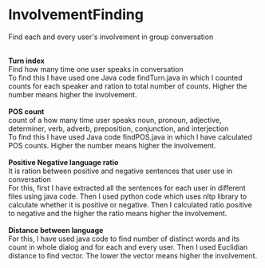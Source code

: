 # InvolvementFinding
Find each and every user's involvement in group conversation 
<br>
<br>

<b>Turn index</b><br>
Find how many time one user speaks in conversation<br> 
To find this I have used one Java code findTurn.java in which I counted counts for each speaker and ration to total number of counts. Higher the number means higher the involvement.<br><br>
<b>POS count</b><br>
count of a how many time user speaks noun, pronoun, adjective, determiner, verb, adverb, preposition, conjunction, and interjection<br>
To find this I have used Java code findPOS.java in which I have calculated POS counts. Higher the number means higher the involvement.<br><br>
<b>Positive Negative language ratio</b><br>
It is ration between positive and negative sentences that user use in conversation<br>
For this, first I have extracted all the sentences for each user in different files using java code. Then I used python code which uses nltp library to calculate whether it is positive or negative. Then I calculated ratio positive to negative and the higher the ratio means higher the involvement.<br><br>
<b>Distance between language</b><br>
For this, I have used java code to find number of distinct words and its count in whole dialog and for each and every user. Then I used Euclidian distance to find vector. The lower the vector means higher the involvement.
<br><br>
